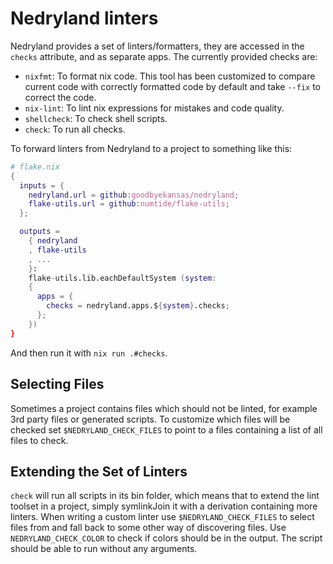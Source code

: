# Nedryland linters

Nedryland provides a set of linters/formatters, they are accessed in the
`checks` attribute, and as separate apps. The currently provided checks are:
- `nixfmt`: To format nix code. This tool has been customized to compare current
  code with correctly formatted code by default and take `--fix` to correct the
  code.
- `nix-lint`: To lint nix expressions for mistakes and code quality.
- `shellcheck`: To check shell scripts.
- `check`: To run all checks.

To forward linters from Nedryland to a project to something like this:
```nix
# flake.nix
{
  inputs = {
    nedryland.url = github:goodbyekansas/nedryland;
    flake-utils.url = github:numtide/flake-utils;
  };

  outputs =
    { nedryland
    , flake-utils
    , ...
    }:
    flake-utils.lib.eachDefaultSystem (system:
    {
      apps = {
        checks = nedryland.apps.${system}.checks;
      };
    })
}
```
And then run it with `nix run .#checks`.

## Selecting Files
Sometimes a project contains files which should not be linted, for example 3rd
party files or generated scripts. To customize which files will be checked set
`$NEDRYLAND_CHECK_FILES` to point to a files containing a list of all files to
check.

## Extending the Set of Linters
`check` will run all scripts in its bin folder, which means that to extend the lint
toolset in a project, simply symlinkJoin it with a derivation containing more linters.
When writing a custom linter use `$NEDRYLAND_CHECK_FILES` to select files from
and fall back to some other way of discovering files. Use
`NEDRYLAND_CHECK_COLOR` to check if colors should be in the output. The script
should be able to run without any arguments.
